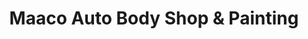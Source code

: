 ---
title: "Maaco Auto Body Shop & Painting"
url: /baltimore/maaco-auto-body-shop-und-painting/
shop: Autowerkstatt
---